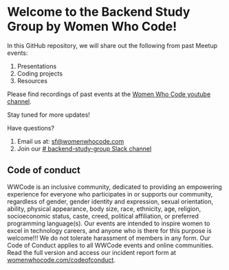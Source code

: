 # Welcome to the Backend Study Group by Women Who Code!

In this GitHub repository, we will share out the following from past Meetup events:
1. Presentations
2. Coding projects
3. Resources

Please find recordings of past events at the [Women Who Code youtube channel](https://www.youtube.com/user/WomenWhoCode).

Stay tuned for more updates!

Have questions? 
1. Email us at: sf@womenwhocode.com
2. Join our [# backend-study-group Slack channel](https://join.slack.com/t/wwcode/shared_invite/zt-d09eelt3-UyQb93pVtrP78moG54oQGw)

## Code of conduct
WWCode is an inclusive community, dedicated to providing an empowering experience for everyone who participates in or supports our community, regardless of gender, gender identity and expression, sexual orientation, ability, physical appearance, body size, race, ethnicity, age, religion, socioeconomic status, caste, creed, political affiliation, or preferred programming language(s). 
Our events are intended to inspire women to excel in technology careers, and anyone who is there for this purpose is welcome!!! We do not tolerate harassment of members in any form. Our Code of Conduct applies to all WWCode events and online communities. 
Read the full version and access our incident report form at [womenwhocode.com/codeofconduct](womenwhocode.com/codeofconduct).
